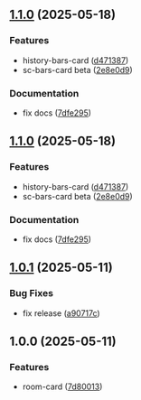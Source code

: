 ## [1.1.0](https://github.com/sergiocarracedo/sc-custom-cards/compare/v1.0.1...v1.1.0) (2025-05-18)

### Features

* history-bars-card ([d471387](https://github.com/sergiocarracedo/sc-custom-cards/commit/d4713876c2e163f745b101e83141b74c6ba53e7e))
* sc-bars-card beta ([2e8e0d9](https://github.com/sergiocarracedo/sc-custom-cards/commit/2e8e0d9f05e1ee2cd9636b8bb02bb66bf346e858))

### Documentation

* fix docs ([7dfe295](https://github.com/sergiocarracedo/sc-custom-cards/commit/7dfe295a6f00400607a2a7d538ac9adf556841fe))

## [1.1.0](https://github.com/sergiocarracedo/sc-custom-cards/compare/v1.0.1...v1.1.0) (2025-05-18)

### Features

* history-bars-card ([d471387](https://github.com/sergiocarracedo/sc-custom-cards/commit/d4713876c2e163f745b101e83141b74c6ba53e7e))
* sc-bars-card beta ([2e8e0d9](https://github.com/sergiocarracedo/sc-custom-cards/commit/2e8e0d9f05e1ee2cd9636b8bb02bb66bf346e858))

### Documentation

* fix docs ([7dfe295](https://github.com/sergiocarracedo/sc-custom-cards/commit/7dfe295a6f00400607a2a7d538ac9adf556841fe))

## [1.0.1](https://github.com/sergiocarracedo/sc-custom-cards/compare/v1.0.0...v1.0.1) (2025-05-11)

### Bug Fixes

* fix release ([a90717c](https://github.com/sergiocarracedo/sc-custom-cards/commit/a90717c2658a89199dc5585c74441ee5113ad964))

## 1.0.0 (2025-05-11)

### Features

* room-card ([7d80013](https://github.com/sergiocarracedo/sc-custom-cards/commit/7d8001308eaf5207e4bc6e2c959d3a1b7ad2d7f8))

